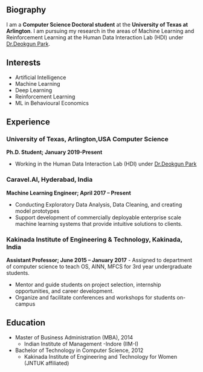 ## Biography

I am a  **Computer Science Doctoral student** at the **University of Texas at Arlington**. I am pursuing my research in the areas of Machine Learning and Reinforcement Learning at the Human Data Interaction Lab (HDI) under [Dr.Deokgun Park](http://crystal.uta.edu/~park/).

## Interests

- Artificial Intelligence
- Machine Learning
- Deep Learning
- Reinforcement Learning
- ML in Behavioural Economics


## Experience

### University of Texas, Arlington,USA Computer Science 
**Ph.D. Student; January 2019-Present**

- Working in the Human Data Interaction Lab (HDI) under [Dr.Deokgun Park](http://crystal.uta.edu/~park/)                 

 
### Caravel.AI, Hyderabad, India
**Machine Learning Engineer; April 2017 – Present**  

- Conducting Exploratory Data Analysis, Data Cleaning, and creating model prototypes
- Support development of commercially deployable enterprise scale machine learning systems that provide  intuitive solutions to clients. 

### Kakinada Institute of Engineering & Technology, Kakinada, India
**Assistant Professor; June 2015 – January 2017**                                                                                                                                                                                                           - Assigned to department of computer science to teach OS, AINN, MFCS for 3rd year undergraduate students.
- Mentor and guide students on project selection, internship opportunities, and career development.
- Organize and facilitate conferences and workshops for students on-campus

## Education

- Master of Business Administration (MBA), 2014
  - Indian Institute of Management -Indore (IIM-I)
- Bachelor of Technology in Computer Science, 2012
  - Kakinada Institute of Engineering and Technology for Women (JNTUK affiliated)
